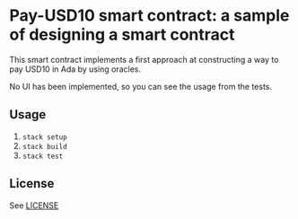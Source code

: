 # Pay-USD10 smart contract: a sample of designing a smart contract

This smart contract implements a first approach at constructing a way to pay USD10 in Ada by using oracles.

No UI has been implemented, so you can see the usage from the tests.

## Usage
1. `stack setup`
3. `stack build`
4. `stack test`

## License
See [LICENSE](LICENSE)
